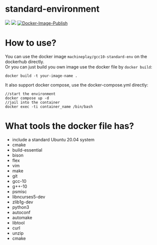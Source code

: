 standard-environment
===========
[![](https://img.shields.io/github/license/MUCAer/standard-environment)](https://github.com/MUCAer/standard-environment/blob/main/LICENSE)
[![](https://github.com/MUCAer/standard-environment/workflows/Docker-Image-CI/badge.svg)](https://github.com/MUCAer/standard-environment/actions)
[![Docker-Image-Publish](https://github.com/MUCAer/standard-environment/actions/workflows/docker-publish.yml/badge.svg)](https://github.com/MUCAer/standard-environment/actions/workflows/docker-publish.yml)

# How to use?
You can use the docker image `machineplay/gcc10-standard-env` on the dockerhub directly.  
Or you can just build you own image use the docker file by `docker build`:  
```
docker build -t your-image-name .
```   
It also support docker compose, use the docker-compose.yml directly:  
```
//start the environment
docker compose up -d 
//jail into the container 
docker exec -ti container_name /bin/bash
```

# What tools the docker file has?
- include a standard Ubuntu 20.04 system
- cmake
- build-essential
- bison 
- flex 
- vim 
- make 
- git 
- gcc-10 
- g++-10
- psmisc 
- libncurses5-dev 
- zlib1g-dev 
- python3 
- autoconf 
- automake 
- libtool 
- curl  
- unzip 
- cmake
